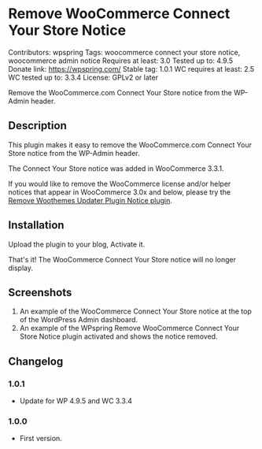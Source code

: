 # Remove WooCommerce Connect Your Store Notice
Contributors: wpspring
Tags: woocommerce connect your store notice, woocommerce admin notice
Requires at least: 3.0
Tested up to: 4.9.5
Donate link: https://wpspring.com/
Stable tag: 1.0.1
WC requires at least: 2.5
WC tested up to: 3.3.4
License: GPLv2 or later

Remove the WooCommerce.com Connect Your Store notice from the WP-Admin header.

## Description

This plugin makes it easy to remove the WooCommerce.com Connect Your Store notice from the WP-Admin header.

The Connect Your Store notice was added in WooCommerce 3.3.1.

If you would like to remove the WooCommerce license and/or helper notices that appear in WooCommerce 3.0x and below,
please try the [Remove Woothemes Updater Plugin Notice plugin](https://wordpress.org/plugins/remove-woothemes-updater-plugin-notice/).

## Installation

Upload the plugin to your blog, Activate it.

That's it! The WooCommerce Connect Your Store notice will no longer display.

## Screenshots

1. An example of the WooCommerce Connect Your Store notice at the top of the WordPress Admin dashboard.
2. An example of the WPspring Remove WooCommerce Connect Your Store Notice plugin activated and shows the notice removed.

## Changelog

### 1.0.1
* Update for WP 4.9.5 and WC 3.3.4

### 1.0.0
* First version.
